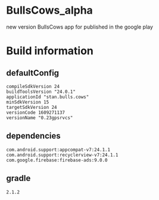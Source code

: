 # BullsCows_alpha
new version BullsCows app for published in the google play

# Build information
## defaultConfig
    compileSdkVersion 24
    buildToolsVersion "24.0.1"
	applicationId "stan.bulls.cows"
	minSdkVersion 15
	targetSdkVersion 24
	versionCode 1609271137
	versionName "0.23gpsrvcs"
## dependencies
	com.android.support:appcompat-v7:24.1.1
	com.android.support:recyclerview-v7:24.1.1
	com.google.firebase:firebase-ads:9.0.0
## gradle
    2.1.2
